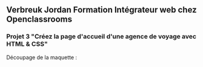 ## Verbreuk Jordan Formation Intégrateur web chez Openclassrooms

### Projet 3 "Créez la page d'accueil d'une agence de voyage avec HTML & CSS"

Découpage de la maquette :


